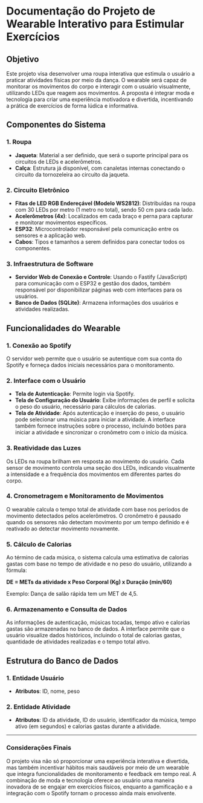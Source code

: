 # Documentação do Projeto de Wearable Interativo para Estimular Exercícios

## Objetivo
Este projeto visa desenvolver uma roupa interativa que estimula o usuário a praticar atividades físicas por meio da dança. O wearable será capaz de monitorar os movimentos do corpo e interagir com o usuário visualmente, utilizando LEDs que reagem aos movimentos. A proposta é integrar moda e tecnologia para criar uma experiência motivadora e divertida, incentivando a prática de exercícios de forma lúdica e informativa.

## Componentes do Sistema

### 1. **Roupa**
- **Jaqueta**: Material a ser definido, que será o suporte principal para os circuitos de LEDs e acelerômetros.
- **Calça**: Estrutura já disponível, com canaletas internas conectando o circuito da tornozeleira ao circuito da jaqueta.

### 2. **Circuito Eletrônico**
- **Fitas de LED RGB Endereçável (Modelo WS2812)**: Distribuídas na roupa com 30 LEDs por metro (1 metro no total), sendo 50 cm para cada lado.
- **Acelerômetros (4x)**: Localizados em cada braço e perna para capturar e monitorar movimentos específicos.
- **ESP32**: Microcontrolador responsável pela comunicação entre os sensores e a aplicação web.
- **Cabos**: Tipos e tamanhos a serem definidos para conectar todos os componentes.

### 3. **Infraestrutura de Software**
- **Servidor Web de Conexão e Controle**: Usando o Fastify (JavaScript) para comunicação com o ESP32 e gestão dos dados, também responsável por disponibilizar páginas web com interfaces para os usuários.
- **Banco de Dados (SQLite)**: Armazena informações dos usuários e atividades realizadas.

## Funcionalidades do Wearable

### 1. **Conexão ao Spotify**
O servidor web permite que o usuário se autentique com sua conta do Spotify e forneça dados iniciais necessários para o monitoramento.

### 2. **Interface com o Usuário**
- **Tela de Autenticação**: Permite login via Spotify.
- **Tela de Configuração do Usuário**: Exibe informações de perfil e solicita o peso do usuário, necessário para cálculos de calorias.
- **Tela de Atividade**: Após autenticação e inserção do peso, o usuário pode selecionar uma música para iniciar a atividade. A interface também fornece instruções sobre o processo, incluindo botões para iniciar a atividade e sincronizar o cronômetro com o início da música.

### 3. **Reatividade das Luzes**
Os LEDs na roupa brilham em resposta ao movimento do usuário. Cada sensor de movimento controla uma seção dos LEDs, indicando visualmente a intensidade e a frequência dos movimentos em diferentes partes do corpo.

### 4. **Cronometragem e Monitoramento de Movimentos**
O wearable calcula o tempo total de atividade com base nos períodos de movimento detectados pelos acelerômetros. O cronômetro é pausado quando os sensores não detectam movimento por um tempo definido e é reativado ao detectar movimento novamente.

### 5. **Cálculo de Calorias**
Ao término de cada música, o sistema calcula uma estimativa de calorias gastas com base no tempo de atividade e no peso do usuário, utilizando a fórmula:

**DE = METs da atividade x Peso Corporal (Kg) x Duração (min/60)**

Exemplo: Dança de salão rápida tem um MET de 4,5.

### 6. **Armazenamento e Consulta de Dados**
As informações de autenticação, músicas tocadas, tempo ativo e calorias gastas são armazenadas no banco de dados. A interface permite que o usuário visualize dados históricos, incluindo o total de calorias gastas, quantidade de atividades realizadas e o tempo total ativo.

## Estrutura do Banco de Dados

### 1. **Entidade Usuário**
- **Atributos**: ID, nome, peso

### 2. **Entidade Atividade**
- **Atributos**: ID da atividade, ID do usuário, identificador da música, tempo ativo (em segundos) e calorias gastas durante a atividade.

---

### Considerações Finais
O projeto visa não só proporcionar uma experiência interativa e divertida, mas também incentivar hábitos mais saudáveis por meio de um wearable que integra funcionalidades de monitoramento e feedback em tempo real. A combinação de moda e tecnologia oferece ao usuário uma maneira inovadora de se engajar em exercícios físicos, enquanto a gamificação e a integração com o Spotify tornam o processo ainda mais envolvente.
